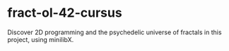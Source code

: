 # fract-ol-42-cursus
Discover 2D programming and the psychedelic universe of fractals in this project, using minilibX.
